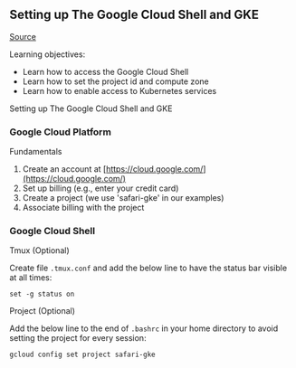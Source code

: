 ## Setting up The Google Cloud Shell and GKE

[Source](getting_started/initialization)

Learning objectives:

- Learn how to access the Google Cloud Shell
- Learn how to set the project id and compute zone
- Learn how to enable access to Kubernetes services

 Setting up The Google Cloud Shell and GKE

### Google Cloud Platform

Fundamentals

1. Create an account at [https://cloud.google.com/](https://cloud.google.com/)
2. Set up billing (e.g., enter your credit card)
3. Create a project (we use 'safari-gke' in our examples)
4. Associate billing with the project

### Google Cloud Shell

Tmux (Optional)

Create file `.tmux.conf` and add the below line to have
the status bar visible at all times:

```
set -g status on
```

Project (Optional)

Add the below line to the end of `.bashrc` 
in your home directory to avoid setting the 
project for every session:

```
gcloud config set project safari-gke
```

